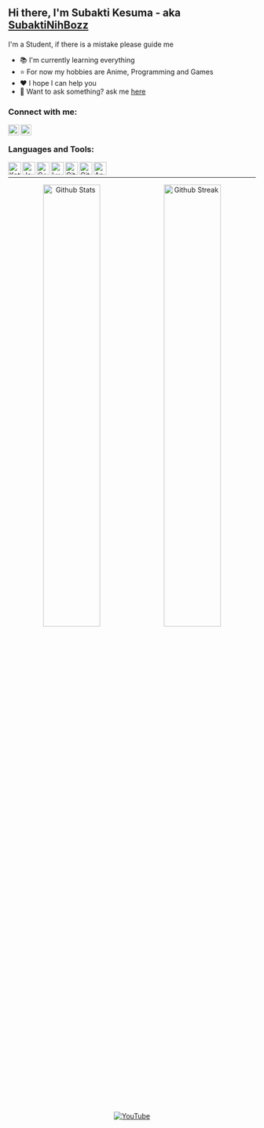 ## Hi there, I'm Subakti Kesuma - aka [SubaktiNihBozz][YouTube]

I'm a Student, if there is a mistake please guide me

- 📚 I'm currently learning everything
- ⭐️ For now my hobbies are Anime, Programming and Games
- ❤️ I hope I can help you
- 💬 Want to ask something? ask me [here](https://t.me/SubaktiKesumaGMG)

### Connect with me:

[<img align="left" width="22" alt="Subakti Kesuma on YouTube" src="https://cdn.jsdelivr.net/npm/simple-icons@v5/icons/youtube.svg">][YouTube]
[<img align="left" width="22" alt="Subakti Kesuma on Telegram" src="https://cdn.jsdelivr.net/npm/simple-icons@v5/icons/telegram.svg">](https://t.me/SubaktiNihBozz)
<br>

### Languages and Tools:


[<img align="left" width="26" alt="Kotlin" src="https://cdn.jsdelivr.net/npm/simple-icons@v5/icons/kotlin.svg">](https://kotlinlang.org)
[<img align="left" width="26" alt="Java" src="https://cdn.jsdelivr.net/npm/simple-icons@v5/icons/java.svg">](https://www.java.com)
[<img align="left" width="26" alt="C++" src="https://cdn.jsdelivr.net/npm/simple-icons@v5/icons/cplusplus.svg">](https://wikipedia.org/wiki/C++)
[<img align="left" width="26" alt="Lua" src="https://cdn.jsdelivr.net/npm/simple-icons@v5/icons/lua.svg">](https://www.lua.org)
[<img align="left" width="26" alt="Git" src="https://cdn.jsdelivr.net/npm/simple-icons@v5/icons/git.svg">](https://git-scm.com)
[<img align="left" width="26" alt="GitHub" src="https://cdn.jsdelivr.net/npm/simple-icons@v5/icons/github.svg">](https://github.com)
[<img align="left" width="26" alt="Android Studio" src="https://cdn.jsdelivr.net/npm/simple-icons@v5/icons/androidstudio.svg">](https://developer.android.com/studio)
<br>

---

<p align="center">
    <a href="https://github.com/subaktikesuma"><img width="48%" alt="Github Stats" src="https://github-readme-stats.vercel.app/api?username=subaktikesuma&theme=dracula&show_icons=true&hide_border=true"></a>
    <a href="https://github.com/subaktikesuma"><img width="48%" alt="Github Streak" src="https://github-readme-streak-stats.herokuapp.com?user=subaktikesuma&theme=dracula&hide_border=true"></a>
</p>
<p align="center">
    <a href="https://youtube.com/@SubaktiNihBozzz?sub_confirmation=1"><img alt="YouTube" src="https://img.shields.io/youtube/channel/subscribers/UCOJssYzKDzEo7Xf80TndqnA?label=YouTube&logo=YouTube&style=for-the-badge"></a>
</p>

[YouTube]: https://youtube.com/@SubaktiNihBozzz?sub_confirmation=1
